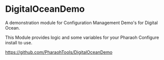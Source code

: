 # DigitalOceanDemo

A demonstration module for Configuration Management Demo's for Digital Ocean.

This Module provides logic and some variables for your Pharaoh Configure install to use.

https://github.com/PharaohTools/DigitalOceanDemo